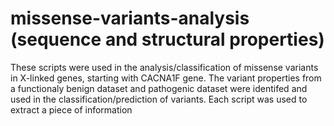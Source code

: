 # missense-variants-analysis (sequence and structural properties)

These scripts were used in the analysis/classification of missense variants in X-linked genes, starting with CACNA1F gene.
The variant properties from a functionaly benign dataset and pathogenic dataset were identifed and used in the classification/prediction of variants.
Each script was used to extract a piece of information 
